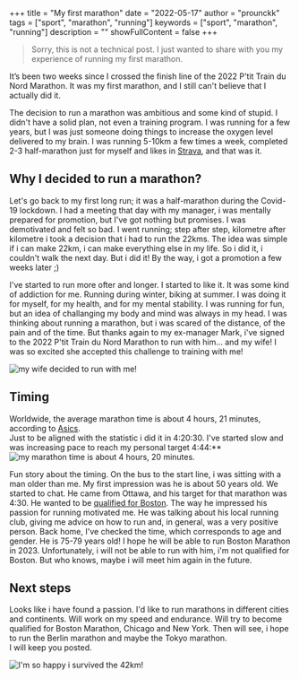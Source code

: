 +++
title = "My first marathon"
date = "2022-05-17"
author = "prounckk"
tags = ["sport", "marathon", "running"]
keywords = ["sport", "marathon", "running"]
description = ""
showFullContent = false
+++

>Sorry, this is not a technical post. I just wanted to share with you my experience of running my first marathon. 

It’s been two weeks since I crossed the finish line of the 2022 P'tit Train du Nord Marathon. It was my first marathon, and I still can't believe that I actually did it.

The decision to run a marathon was ambitious and some kind of stupid. I didn't have a solid plan, not even a training program. I was running for a few years, but I was just someone doing things to increase the oxygen level delivered to my brain. I was running 5-10km a few times a week, completed 2-3 half-marathon just for myself and likes in [Strava](https://www.strava.com/athletes/sergei_eremeev), and that was it.


## Why I decided to run a marathon?
Let's go back to my first long run; it was a half-marathon during the Covid-19 lockdown. I had a meeting that day with my manager, i was mentally prepared for promotion, but I've got nothing but promises. I was demotivated and felt so bad. I went running; step after step, kilometre after kilometre i took a decision that i had to run the 22kms. The idea was simple if i can make 22km, i can make everything else in my life. So i did it, i couldn't walk the next day. But i did it! By the way, i got a promotion a few weeks later ;)

I've started to run more ofter and longer. I started to like it. It was some kind of addiction for me. Running during winter, biking at summer. I was doing it for myself, for my health, and for my mental stability. I was running for fun, but an idea of challanging my body and mind was always in my head. I was thinking about running a marathon, but i was scared of the distance, of the pain and of the time. But thanks again to my ex-manager Mark, i've signed to the 2022 P'tit Train du Nord Marathon to run with him... and my wife! I was so excited she accepted this challenge to training with me!

![my wife decided to run with me!](/2022/mywifeandme.jpeg "my wife decided to run with me!")

## Timing
Worldwide, the average marathon time is about 4 hours, 21 minutes, according to [Asics](https://www.asics.com/gb/en-gb/running-advice/what-is-a-good-time-for-a-marathon/).  
Just to be aligned with the statistic i did it in 4:20:30. I've started slow and was increasing pace to reach my personal target 4:44:** 
![my marathon time is about 4 hours, 20 minutes.](/2022/marathon.jpeg "my marathon time is about 4 hours, 20 minutes.")

Fun story about the timing. On the bus to the start line, i was sitting with a man older than me. My first impression was he is about 50 years old. We started to chat. He came from Ottawa, and his target for that marathon was 4:30. He wanted to be [qualified for Boston](https://www.baa.org/races/boston-marathon/qualify). The way he impressed his passion for running motivated me. He was talking about his local running club, giving me advice on how to run and, in general, was a very positive person. Back home, I've checked the time, which corresponds to age and gender. He is 75-79 years old! I hope he will be able to run Boston Marathon in 2023. Unfortunately, i will not be able to run with him, i'm not qualified for Boston. But who knows, maybe i will meet him again in the future.

## Next steps
Looks like i have found a passion. I'd like to run marathons in different cities and continents. Will work on my speed and endurance. Will try to become qualified for Boston Marathon, Chicago and New York. Then will see, i hope to run the Berlin marathon and maybe the Tokyo marathon.   
I will keep you posted.


![I'm so happy i survived the 42km! ](/2022/sergei-is-very-happy-to-survive.jpg "I'm so happy i survived the 42km! ")
